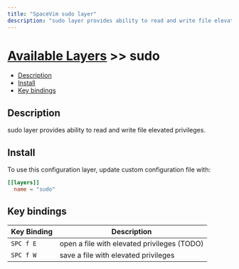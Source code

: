 ```yaml
---
title: "SpaceVim sudo layer"
description: "sudo layer provides ability to read and write file elevated privileges in SpaceVim"
---
```


# [Available Layers](../) >> sudo

<!-- vim-markdown-toc GFM -->

- [Description](#description)
- [Install](#install)
- [Key bindings](#key-bindings)

<!-- vim-markdown-toc -->

## Description

sudo layer provides ability to read and write file elevated privileges.

## Install

To use this configuration layer, update custom configuration file with:

```toml
[[layers]]
  name = "sudo"
```

## Key bindings

| Key Binding | Description                          |
| ----------- | ------------------------------------ |
| `SPC f E`   | open a file with elevated privileges (TODO) |
| `SPC f W`   | save a file with elevated privileges |

